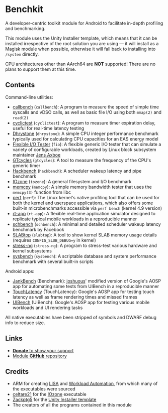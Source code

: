 # Benchkit

A developer-centric toolkit module for Android to facilitate in-depth profiling and
benchmarking.

This module uses the Unity Installer template, which means that it can be installed
irrespective of the root solution you are using — it will install as a Magisk module
when possible, otherwise it will fall back to installing into `/system` directly.

CPU architectures other than AArch64 are **NOT** supported! There are no plans to
support them at this time.

## Contents

Command-line utilities:

- [callbench](https://github.com/kdrag0n/callbench) (`callbench`):
  A program to measure the speed of simple time syscalls and vDSO calls, as well as
  basic file I/O using both `mmap(2)` and `read(2)`
- [cyclictest](https://git.kernel.org/pub/scm/utils/rt-tests/rt-tests.git/tree/src/cyclictest/cyclictest.c?h=stable/devel/v1.0.1) (`cyclictest`):
  A program to measure timer expiration delay, useful for real-time latency testing
- [Dhrystone](https://github.com/ARM-software/workload-automation/blob/e387e3d9b79e936b50e5985c369aad1654cc9c06/wa/workloads/dhrystone/src/dhrystone.c) (`dhrystone`):
  A simple CPU integer performance benchmark typically used for calculating CPU
  capacities for an EAS energy model
- [Flexible I/O Tester](https://github.com/axboe/fio/tree/4e8c82b4e9804c52bf2c78327cc5bfca9d8aedfc) (`fio`):
  A flexible generic I/O tester that can simulate a variety of configurable workloads,
  created by Linux block subsystem maintainer [Jens Axboe](https://github.com/axboe)
- [GTcycles](https://github.com/kdrag0n/gtcycles) (`gtcycles`):
  A tool to measure the frequency of the CPU's generic timer
- [Hackbench](https://git.kernel.org/pub/scm/utils/rt-tests/rt-tests.git/tree/src/hackbench/hackbench.c?h=stable/devel/v1.0.1&id=34caa080e0472cf480f2e90538aaf300f9ae487b) (`hackbench`):
  A scheduler wakeup latency and pipe benchmark
- [IOzone](http://www.iozone.org/) (`iozone`):
  A general filesystem and I/O benchmark
- [memcpy](https://github.com/ARM-software/workload-automation/blob/e387e3d9b79e936b50e5985c369aad1654cc9c06/wa/workloads/memcpy/src/memcopy.c) (`memcpy`):
  A simple memory bandwidth tester that uses the `memcpy(3)` function from libc
- [perf](https://github.com/kdrag0n/proton_bluecross/tree/a9c87582ba82f2ec3889a975bd5e827d846676cd/tools/perf) (`perf`):
  The Linux kernel's native profiling tool that can be used for both the kernel and
  userspace applications, which also offers some built-in microbenchmarks accessible
  via `perf bench` (kernel 4.9 version)
- [rt-app](https://github.com/scheduler-tools/rt-app) (`rt-app`):
  A flexible real-time application simulator designed to replicate typical mobile
  workloads in a reproducible manner
- [schbench](https://github.com/kdrag0n/schbench/blob/8d075b39d6a4cbb362b24912eddcdd362bf09649/schbench.c) (`schbench`):
  A minimal and detailed scheduler wakeup latency benchmark by Facebook
- [SLABtop](https://gitlab.com/procps-ng/procps/blob/2e7f38707a1fa5949ccf3655fa33a90c8b8a2ffc/slabtop.c) (`slabtop`):
  A tool to show kernel SLAB memory usage details (requires `CONFIG_SLUB_DEBUG=y` in
  kernel)
- [stress-ng](https://kernel.ubuntu.com/git/cking/stress-ng.git/) (`stress-ng`):
  A program to stress-test various hardware and kernel subsystems
- [sysbench](https://github.com/akopytov/sysbench) (`sysbench`):
  A scriptable database and system performance benchmark with several built-in scripts

Android apps:

- [JankBench](https://android.googlesource.com/platform/frameworks/base/+/android-9.0.0_r47/tests/JankBench) (Benchmark):
  [joshuous](https://github.com/joshuous/)' modified version of Google's AOSP app for
  automating some tests from UIBench in a reproducible manner
- [TouchLatency](https://android.googlesource.com/platform/frameworks/base/+/refs/tags/android-9.0.0_r47/tests/TouchLatency/) (TouchLatency):
  Google's AOSP app for testing touch latency as well as frame rendering times and
  missed frames
- [UIBench](https://android.googlesource.com/platform/frameworks/base/+/refs/tags/android-9.0.0_r47/tests/UiBench/) (UiBench):
  Google's AOSP app for testing various mobile workloads and UI rendering tasks

All native executables have been stripped of symbols and DWARF debug info to reduce size.

## Links

- [**Donate** to show your support](https://paypal.me/dragon5232)
- [Module **GitHub** repository](https://github.com/kdrag0n/benchkit)

## Credits

- ARM for creating [LISA](https://github.com/ARM-software/lisa) and [Workload Automation](https://github.com/ARM-software/workload-automation), from which many of the executables were sourced
- [celtare21](https://github.com/celtare21) for the [IOzone](http://www.iozone.org/) executable
- [Zackptg5](https://github.com/Zackptg5) for the [Unity Installer template](https://github.com/Zackptg5/Unity)
- The creators of all the programs contained in this module

